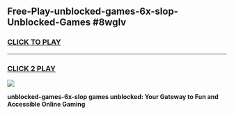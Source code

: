 
## Free-Play-unblocked-games-6x-slop-Unblocked-Games #8wglv
<h3>
<a href="https://news.freeplayer.one?title=unblocked-games-6x-slop&ref=8M">CLICK TO PLAY</a></h3>
<hr>

<h3>
<a href="https://news.freeplayer.one?title=unblocked-games-6x-slop&ref=8M">CLICK 2 PLAY</a>
  
</h3>

<a href="https://news.freeplayer.one?title=unblocked-games-6x-slop&ref=8M"><img src="https://clearcache.store/games.png"></a>


**unblocked-games-6x-slop games unblocked: Your Gateway to Fun and Accessible Online Gaming**
